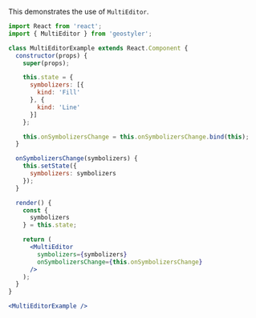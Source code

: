 <!--
 * Released under the BSD 2-Clause License
 *
 * Copyright © 2018-present, terrestris GmbH & Co. KG and GeoStyler contributors
 * All rights reserved.
 *
 * Redistribution and use in source and binary forms, with or without
 * modification, are permitted provided that the following conditions are met:
 *
 * * Redistributions of source code must retain the above copyright notice,
 *   this list of conditions and the following disclaimer.
 *
 * * Redistributions in binary form must reproduce the above copyright notice,
 *   this list of conditions and the following disclaimer in the documentation
 *   and/or other materials provided with the distribution.
 *
 * THIS SOFTWARE IS PROVIDED BY THE COPYRIGHT HOLDERS AND CONTRIBUTORS "AS IS"
 * AND ANY EXPRESS OR IMPLIED WARRANTIES, INCLUDING, BUT NOT LIMITED TO, THE
 * IMPLIED WARRANTIES OF MERCHANTABILITY AND FITNESS FOR A PARTICULAR PURPOSE
 * ARE DISCLAIMED. IN NO EVENT SHALL THE COPYRIGHT HOLDER OR CONTRIBUTORS BE
 * LIABLE FOR ANY DIRECT, INDIRECT, INCIDENTAL, SPECIAL, EXEMPLARY, OR
 * CONSEQUENTIAL DAMAGES (INCLUDING, BUT NOT LIMITED TO, PROCUREMENT OF
 * SUBSTITUTE GOODS OR SERVICES; LOSS OF USE, DATA, OR PROFITS; OR BUSINESS
 * INTERRUPTION) HOWEVER CAUSED AND ON ANY THEORY OF LIABILITY, WHETHER IN
 * CONTRACT, STRICT LIABILITY, OR TORT (INCLUDING NEGLIGENCE OR OTHERWISE)
 * ARISING IN ANY WAY OUT OF THE USE OF THIS SOFTWARE, EVEN IF ADVISED OF THE
 * POSSIBILITY OF SUCH DAMAGE.
 *
-->

This demonstrates the use of `MultiEditor`.

```jsx
import React from 'react';
import { MultiEditor } from 'geostyler';

class MultiEditorExample extends React.Component {
  constructor(props) {
    super(props);

    this.state = {
      symbolizers: [{
        kind: 'Fill'
      }, {
        kind: 'Line'
      }]
    };

    this.onSymbolizersChange = this.onSymbolizersChange.bind(this);
  }

  onSymbolizersChange(symbolizers) {
    this.setState({
      symbolizers: symbolizers
    });
  }

  render() {
    const {
      symbolizers
    } = this.state;

    return (
      <MultiEditor
        symbolizers={symbolizers}
        onSymbolizersChange={this.onSymbolizersChange}
      />
    );
  }
}

<MultiEditorExample />
```
